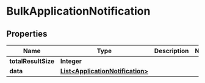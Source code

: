 

# BulkApplicationNotification

## Properties

Name | Type | Description | Notes
------------ | ------------- | ------------- | -------------
**totalResultSize** | **Integer** |  | 
**data** | [**List&lt;ApplicationNotification&gt;**](ApplicationNotification.md) |  | 




